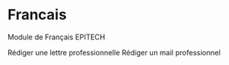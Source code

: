 # Francais
Module de Français EPITECH

Rédiger une lettre professionnelle
Rédiger un mail professionnel
